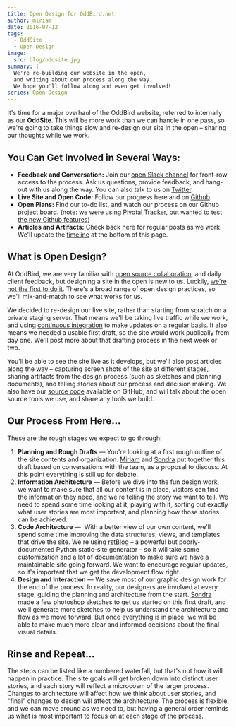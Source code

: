 ```yaml
---
title: Open Design for OddBird.net
author: miriam
date: 2016-07-12
tags:
  - OddSite
  - Open Design
image:
  src: blog/oddsite.jpg
summary: |
  We're re-building our website in the open,
  and writing about our process along the way.
  We hope you'll follow along and even get involved!
series: Open Design
---
```


It's time for a major overhaul of the OddBird website, referred to
internally as our **OddSite**. This will be more work than we can handle
in one pass, so we're going to take things slow and re-design our site
in the open – sharing our thoughts while we work.

## You Can Get Involved in Several Ways:

- **Feedback and Conversation:** Join our [open Slack channel] for
    front-row access to the process. Ask us questions, provide feedback,
    and hang-out with us along the way. You can also talk to us on
    [Twitter].
- **Live Site and Open Code:** Follow our progress here and on
    [Github].
- **Open Plans:** Find our to-do list, and watch our process on our
    Github [project board]. (note: we were using [Pivotal Tracker], but
    wanted to [test the new Github features])
- **Articles and Artifacts:** Check back here for regular posts as we
    work. We'll update the [timeline] at the bottom of this page.

[open Slack channel]: http://friends.oddbird.net
[Twitter]: http://twitter.com/oddbird
[Github]: https://github.com/oddbird/oddsite/
[project board]: https://github.com/oddbird/oddsite/projects/1
[Pivotal Tracker]: https://www.pivotaltracker.com/projects/22378
[test the new Github features]: /2016/10/07/github-projects/
[timeline]: #open-design-articles

## What is Open Design?

At OddBird, we are very familiar with [open source collaboration], and
daily client feedback, but designing a site in the open is new to us.
Luckily, [we're not the first to do it]. There's a broad range of open
design practices, so we'll mix-and-match to see what works for us.

We decided to re-design our live site, rather than starting from scratch
on a private staging server. That means we'll be taking live traffic
while we work, and using [continuous integration] to make updates on a
regular basis. It also means we needed a usable first draft, so the site
would work publically from day one. We'll post more about that drafting
process in the next week or two.

You'll be able to see the site live as it develops, but we'll also post
articles along the way – capturing screen shots of the site at different
stages, sharing artifacts from the design process (such as sketches and
planning documents), and telling stories about our process and decision
making. We also have our [source code] available on GitHub, and will
talk about the open source tools we use, and share any tools we build.

[open source collaboration]: /open-source/
[we're not the first to do it]: http://bradfrost.com/blog/post/designing-in-the-open/
[continuous integration]: https://en.wikipedia.org/wiki/Continuous_integration
[source code]: https://github.com/oddbird/oddsite/

## Our Process From Here...

These are the rough stages we expect to go through:

1.  **Planning and Rough Drafts** — You're looking at a first rough
    outline of the site contents and organization. [Miriam] and [Sondra]
    put together this draft based on conversations with the team, as a
    proposal to discuss. At this point everything is still up for
    debate.
2.  **Information Architecture** — Before we dive into the fun design
    work, we want to make sure that all our content is in place,
    visitors can find the information they need, and we're telling the
    story we want to tell. We need to spend some time looking at it,
    playing with it, sorting out exactly what user stories are most
    important, and planning how those stories can be achieved.
3.  **Code Architecture** —  With a better view of our own content,
    we'll spend some time improving the data structures, views, and
    templates that drive the site. We're using [rstBlog] – a powerful
    but poorly-documented Python static-site generator – so it will take
    some customization and a lot of documentation to make sure we have a
    maintainable site going forward. We want to encourage regular
    updates, so it's important that we get the development flow right.
4.  **Design and Interaction** — We save most of our graphic design work
    for the end of the process. In reality, our designers are involved
    at every stage, guiding the planning and architecture from the
    start. [Sondra] made a few photoshop sketches to get us started on
    this first draft, and we'll generate more sketches to help us
    understand the architecture and flow as we move forward. But once
    everything is in place, we will be able to make much more clear and
    informed decisions about the final visual details.

[Miriam]: /authors/miriam/
[Sondra]: /authors/sondra/
[rstBlog]: https://github.com/mitsuhiko/rstblog

## Rinse and Repeat...

The steps can be listed like a numbered waterfall, but that's not how it
will happen in practice. The site goals will get broken down into
distinct user stories, and each story will reflect a microcosm of the
larger process. Changes to architecture will affect how we think about
user stories, and "final" changes to design will affect the
architecture. The process is flexible, and we can move around as we need
to, but having a general order reminds us what is most important to
focus on at each stage of the process.

